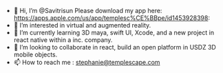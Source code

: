 - 👋 Hi, I’m @Savitrisun Please download my app here: https://apps.apple.com/us/app/templesc%CE%BBpe/id1453928398: 
- 👀 I’m interested in virtual and augmented reality.
- 🌱 I’m currently learning 3D maya, swift UI, Xcode, and a new project in react native within a inc. company.
- 💞️ I’m looking to collaborate in react, build an open platform in USDZ 3D mobile objects.
- 📫 How to reach me : stephanie@templescape.com

<!---
Savitrisun/Savitrisun is a ✨ special ✨ repository because its `README.md` (this file) appears on your GitHub profile.
You can click the Preview link to take a look at your changes.
--->
